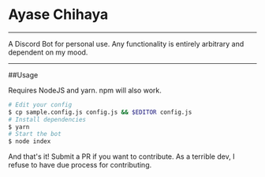 # Ayase Chihaya

***

A Discord Bot for personal use. Any functionality is entirely arbitrary and dependent on my mood.

***

##Usage

Requires NodeJS and yarn. npm will also work.

```bash
# Edit your config
$ cp sample.config.js config.js && $EDITOR config.js
# Install dependencies
$ yarn
# Start the bot
$ node index
```

And that's it! Submit a PR if you want to contribute. As a terrible dev, I refuse to have due process for contributing.
